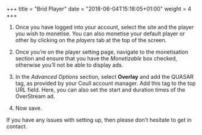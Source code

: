 +++
title = "Brid Player"
date = "2018-06-04T15:18:05+01:00"
weight = 4
+++

1. ​Once you have logged into your account, select the site and the player you wish to monetise.
You can also monetise your default player or other by clicking on the *players* tab at the
top of the screen.

2. ​Once you’re on the player setting page, navigate to the monetisation section and ensure that
you have the *Monetizable* box checked, otherwise you’ll not be able to display ads.

3. ​In the *Advanced Options* section, select **Overlay** and add the QUASAR tag, as provided by
your Coull account manager. Add this tag to the top URL field.
Here, you can also set the start and duration times of the OverStream ad.

4. ​Now save.

If you have any issues with setting up, then please don’t hesitate to get in contact.